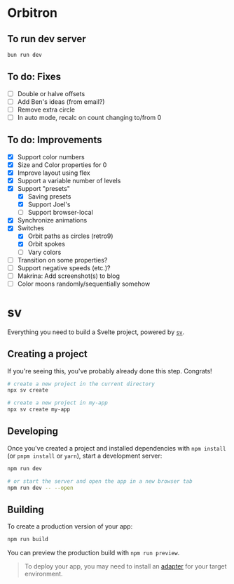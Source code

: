 # Orbitron

## To run dev server

```bash
bun run dev
```

## To do: Fixes

- [ ] Double or halve offsets
- [ ] Add Ben's ideas (from email?)
- [ ] Remove extra circle
- [ ] In auto mode, recalc on count changing to/from 0

## To do: Improvements

- [x] Support color numbers
- [x] Size and Color properties for 0
- [x] Improve layout using flex
- [x] Support a variable number of levels
- [x] Support "presets"
  - [x] Saving presets
  - [x] Support Joel's
  - [ ] Support browser-local
- [x] Synchronize animations
- [x] Switches
  - [x] Orbit paths as circles (retro9)
  - [x] Orbit spokes
  - [ ] Vary colors
- [ ] Transition on some properties?
- [ ] Support negative speeds (etc.)?
- [ ] Makrina: Add screenshot(s) to blog
- [ ] Color moons randomly/sequentially somehow

# sv

Everything you need to build a Svelte project, powered by [`sv`](https://github.com/sveltejs/cli).

## Creating a project

If you're seeing this, you've probably already done this step. Congrats!

```bash
# create a new project in the current directory
npx sv create

# create a new project in my-app
npx sv create my-app
```

## Developing

Once you've created a project and installed dependencies with `npm install` (or `pnpm install` or `yarn`), start a development server:

```bash
npm run dev

# or start the server and open the app in a new browser tab
npm run dev -- --open
```

## Building

To create a production version of your app:

```bash
npm run build
```

You can preview the production build with `npm run preview`.

> To deploy your app, you may need to install an [adapter](https://svelte.dev/docs/kit/adapters) for your target environment.
